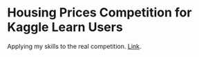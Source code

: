 # Housing Prices Competition for Kaggle Learn Users
Applying my skills to the real competition. [Link](https://www.kaggle.com/c/home-data-for-ml-course/overview/description).
